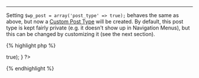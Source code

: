 ---
Setting `$wp_post = array('post_type' => true);` behaves the same as above, but now a [Custom Post Type](http://codex.wordpress.org/Post_Types#Custom_Types) will be created.  By default, this post type is kept fairly private (e.g. it doesn't show up in Navigation Menus), but this can be changed by customizing it (see the next section).

{% highlight php %}
<?php
class Venue extends MvcModel {

  var $wp_post = array('post_type' => true);

}
?>
{% endhighlight %}